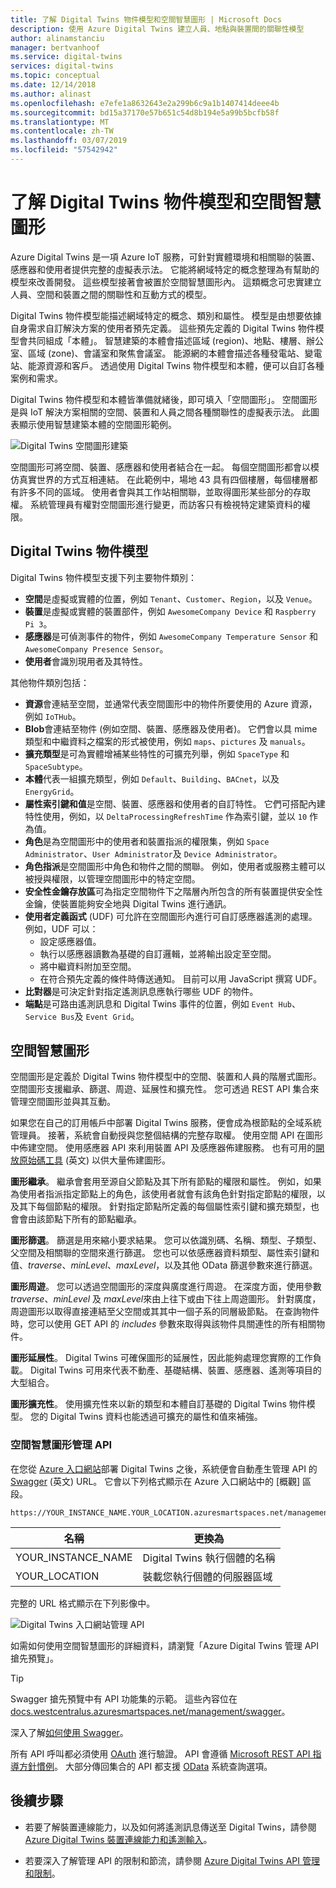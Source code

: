 ```yaml
---
title: 了解 Digital Twins 物件模型和空間智慧圖形 | Microsoft Docs
description: 使用 Azure Digital Twins 建立人員、地點與裝置間的關聯性模型
author: alinamstanciu
manager: bertvanhoof
ms.service: digital-twins
services: digital-twins
ms.topic: conceptual
ms.date: 12/14/2018
ms.author: alinast
ms.openlocfilehash: e7efe1a8632643e2a299b6c9a1b1407414deee4b
ms.sourcegitcommit: bd15a37170e57b651c54d8b194e5a99b5bcfb58f
ms.translationtype: MT
ms.contentlocale: zh-TW
ms.lasthandoff: 03/07/2019
ms.locfileid: "57542942"
---
```

# <a name="understand-digital-twins-object-models-and-spatial-intelligence-graph"></a>了解 Digital Twins 物件模型和空間智慧圖形

Azure Digital Twins 是一項 Azure IoT 服務，可針對實體環境和相關聯的裝置、感應器和使用者提供完整的虛擬表示法。 它能將網域特定的概念整理為有幫助的模型來改善開發。 這些模型接著會被置於空間智慧圖形內。 這類概念可忠實建立人員、空間和裝置之間的關聯性和互動方式的模型。

Digital Twins 物件模型能描述網域特定的概念、類別和屬性。 模型是由想要依據自身需求自訂解決方案的使用者預先定義。 這些預先定義的 Digital Twins 物件模型會共同組成「本體」。 智慧建築的本體會描述區域 (region)、地點、樓層、辦公室、區域 (zone)、會議室和聚焦會議室。 能源網的本體會描述各種發電站、變電站、能源資源和客戶。 透過使用 Digital Twins 物件模型和本體，便可以自訂各種案例和需求。

Digital Twins 物件模型和本體皆準備就緒後，即可填入「空間圖形」。 空間圖形是與 IoT 解決方案相關的空間、裝置和人員之間各種關聯性的虛擬表示法。 此圖表顯示使用智慧建築本體的空間圖形範例。

![Digital Twins 空間圖形建築][1]

<a id="model"></a>

空間圖形可將空間、裝置、感應器和使用者結合在一起。 每個空間圖形都會以模仿真實世界的方式互相連結。 在此範例中，場地 43 具有四個樓層，每個樓層都有許多不同的區域。 使用者會與其工作站相關聯，並取得圖形某些部分的存取權。 系統管理員有權對空間圖形進行變更，而訪客只有檢視特定建築資料的權限。

## <a name="digital-twins-object-models"></a>Digital Twins 物件模型

Digital Twins 物件模型支援下列主要物件類別：

- **空間**是虛擬或實體的位置，例如 `Tenant`、`Customer`、`Region`，以及 `Venue`。
- **裝置**是虛擬或實體的裝置部件，例如 `AwesomeCompany Device` 和 `Raspberry Pi 3`。
- **感應器**是可偵測事件的物件，例如 `AwesomeCompany Temperature Sensor` 和 `AwesomeCompany Presence Sensor`。
- **使用者**會識別現用者及其特性。

其他物件類別包括：

- **資源**會連結至空間，並通常代表空間圖形中的物件所要使用的 Azure 資源，例如 `IoTHub`。
- **Blob**會連結至物件 (例如空間、裝置、感應器及使用者)。 它們會以具 mime 類型和中繼資料之檔案的形式被使用，例如 `maps`、`pictures` 及 `manuals`。
- **擴充類型**是可為實體增補某些特性的可擴充列舉，例如 `SpaceType` 和 `SpaceSubtype`。
- **本體**代表一組擴充類型，例如 `Default`、`Building`、`BACnet`，以及 `EnergyGrid`。
- **屬性索引鍵和值**是空間、裝置、感應器和使用者的自訂特性。 它們可搭配內建特性使用，例如，以 `DeltaProcessingRefreshTime` 作為索引鍵，並以 `10` 作為值。
- **角色**是為空間圖形中的使用者和裝置指派的權限集，例如 `Space Administrator`、`User Administrator`及 `Device Administrator`。
- **角色指派**是空間圖形中角色和物件之間的關聯。 例如，使用者或服務主體可以被授與權限，以管理空間圖形中的特定空間。
- **安全性金鑰存放區**可為指定空間物件下之階層內所包含的所有裝置提供安全性金鑰，使裝置能夠安全地與 Digital Twins 進行通訊。
- **使用者定義函式** (UDF) 可允許在空間圖形內進行可自訂感應器遙測的處理。 例如，UDF 可以：
  - 設定感應器值。
  - 執行以感應器讀數為基礎的自訂邏輯，並將輸出設定至空間。
  - 將中繼資料附加至空間。
  - 在符合預先定義的條件時傳送通知。 目前可以用 JavaScript 撰寫 UDF。
- **比對器**是可決定針對指定遙測訊息應執行哪些 UDF 的物件。
- **端點**是可路由遙測訊息和 Digital Twins 事件的位置，例如 `Event Hub`、`Service Bus`及 `Event Grid`。

<a id="graph"></a>

## <a name="spatial-intelligence-graph"></a>空間智慧圖形

空間圖形是定義於 Digital Twins 物件模型中的空間、裝置和人員的階層式圖形。 空間圖形支援繼承、篩選、周遊、延展性和擴充性。 您可透過 REST API 集合來管理空間圖形並與其互動。

如果您在自己的訂用帳戶中部署 Digital Twins 服務，便會成為根節點的全域系統管理員。 接著，系統會自動授與您整個結構的完整存取權。 使用空間 API 在圖形中佈建空間。 使用感應器 API 來利用裝置 API 及感應器佈建服務。 也有可用的[開放原始碼工具](https://github.com/Azure-Samples/digital-twins-samples-csharp) \(英文\) 以供大量佈建圖形。

**圖形繼承**。 繼承會套用至源自父節點及其下所有節點的權限和屬性。 例如，如果為使用者指派指定節點上的角色，該使用者就會有該角色針對指定節點的權限，以及其下每個節點的權限。 針對指定節點所定義的每個屬性索引鍵和擴充類型，也會會由該節點下所有的節點繼承。

**圖形篩選**。 篩選是用來縮小要求結果。 您可以依識別碼、名稱、類型、子類型、父空間及相關聯的空間來進行篩選。 您也可以依感應器資料類型、屬性索引鍵和值、*traverse*、*minLevel*、*maxLevel*，以及其他 OData 篩選參數來進行篩選。

**圖形周遊**。 您可以透過空間圖形的深度與廣度進行周遊。 在深度方面，使用參數 *traverse*、*minLevel* 及 *maxLevel*來由上往下或由下往上周遊圖形。 針對廣度，周遊圖形以取得直接連結至父空間或其其中一個子系的同層級節點。 在查詢物件時，您可以使用 GET API 的 *includes* 參數來取得與該物件具關連性的所有相關物件。

**圖形延展性**。 Digital Twins 可確保圖形的延展性，因此能夠處理您實際的工作負載。 Digital Twins 可用來代表不動產、基礎結構、裝置、感應器、遙測等項目的大型組合。

**圖形擴充性**。 使用擴充性來以新的類型和本體自訂基礎的 Digital Twins 物件模型。 您的 Digital Twins 資料也能透過可擴充的屬性和值來補強。

### <a name="spatial-intelligence-graph-management-apis"></a>空間智慧圖形管理 API

在您從 [Azure 入口網站](https://portal.azure.com)部署 Digital Twins 之後，系統便會自動產生管理 API 的[Swagger](https://swagger.io/tools/swagger-ui/) \(英文\) URL。 它會以下列格式顯示在 Azure 入口網站中的 [概觀] 區段。

```plaintext
https://YOUR_INSTANCE_NAME.YOUR_LOCATION.azuresmartspaces.net/management/swagger
```

| 名稱 | 更換為 |
| --- | --- |
| YOUR_INSTANCE_NAME | Digital Twins 執行個體的名稱 |
| YOUR_LOCATION | 裝載您執行個體的伺服器區域 |

 完整的 URL 格式顯示在下列影像中。

![Digital Twins 入口網站管理 API][2]

如需如何使用空間智慧圖形的詳細資料，請瀏覽「Azure Digital Twins 管理 API 搶先預覽」。

> [!TIP]
> Swagger 搶先預覽中有 API 功能集的示範。
> 這些內容位在 [docs.westcentralus.azuresmartspaces.net/management/swagger](https://docs.westcentralus.azuresmartspaces.net/management/swagger)。

深入了解[如何使用 Swagger](how-to-use-swagger.md)。

所有 API 呼叫都必須使用 [OAuth](https://docs.microsoft.com/azure/active-directory/develop/v1-protocols-oauth-code) 進行驗證。 API 會遵循 [Microsoft REST API 指導方針慣例](https://github.com/Microsoft/api-guidelines/blob/master/Guidelines.md)。 大部分傳回集合的 API 都支援 [OData](https://www.odata.org/getting-started/basic-tutorial/#queryData) 系統查詢選項。

## <a name="next-steps"></a>後續步驟

- 若要了解裝置連線能力，以及如何將遙測訊息傳送至 Digital Twins，請參閱 [Azure Digital Twins 裝置連線能力和遙測輸入](concepts-device-ingress.md)。

- 若要深入了解管理 API 的限制和節流，請參閱 [Azure Digital Twins API 管理和限制](concepts-service-limits.md)。

<!-- Images -->
[1]: media/concepts/digital-twins-spatial-graph-building.png
[2]: media/concepts/digital-twins-spatial-graph-management-api-url.png
